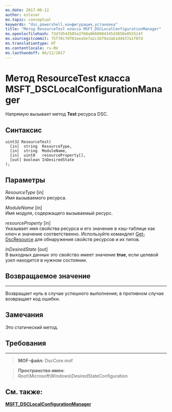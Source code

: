 ```yaml
---
ms.date: 2017-06-12
author: eslesar
ms.topic: conceptual
keywords: "dsc,powershell,конфигурация,установка"
title: "Метод ResourceTest класса MSFT_DSCLocalConfigurationManager"
ms.openlocfilehash: 73d7d543505a3768a0660084345d3858e055514f
ms.sourcegitcommit: 75f70c7df01eea5e7a2c16f9a3ab1dd437a1f8fd
ms.translationtype: HT
ms.contentlocale: ru-RU
ms.lasthandoff: 06/12/2017
---
```

<a id="resourcetest-method-of-the-msftdsclocalconfigurationmanager-class" class="xliff"></a>
# Метод ResourceTest класса MSFT_DSCLocalConfigurationManager

Напрямую вызывает метод **Test** ресурса DSC.

<a id="syntax" class="xliff"></a>
Синтаксис
------

```mof
uint32 ResourceTest(
  [in]  string  ResourceType,
  [in]  string  ModuleName,
  [in]  uint8   resourceProperty[],
  [out] boolean InDesiredState
);
```

<a id="parameters" class="xliff"></a>
Параметры
----------

*ResourceType* \[in\]  
Имя вызываемого ресурса.

*ModuleName* \[in\]  
Имя модуля, содержащего вызываемый ресурс.

*resourceProperty* \[in\]  
Указывает имя свойства ресурса и его значение в хэш-таблице как ключ и значение соответственно. Используйте командлет [Get-DscResource](https://technet.microsoft.com/en-us/library/dn521625.aspx) для обнаружения свойств ресурсов и их типов.

*InDesiredState* \[out\]  
В выходных данных это свойство имеет значение **true**, если целевой узел находится в нужном состоянии.

<a id="return-value" class="xliff"></a>
## Возвращаемое значение
------------

Возвращает нуль в случае успешного выполнения; в противном случае возвращает код ошибки.

<a id="remarks" class="xliff"></a>
## Замечания

Это статический метод.

<a id="requirements" class="xliff"></a>
## Требования
------------
>**MOF-файл:** DscCore.mof

>**Пространство имен**: Root\Microsoft\Windows\DesiredStateConfiguration


<a id="see-also" class="xliff"></a>
## См. также:


[**MSFT_DSCLocalConfigurationManager**](msft-dsclocalconfigurationmanager.md)


 

 



